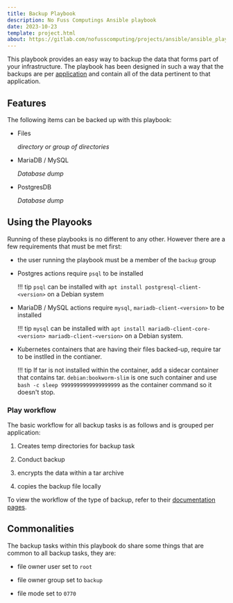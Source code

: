 ```yaml
---
title: Backup Playbook
description: No Fuss Computings Ansible playbook
date: 2023-10-23
template: project.html
about: https://gitlab.com/nofusscomputing/projects/ansible/ansible_playbooks
---
```


This playbook provides an easy way to backup the data that forms part of your infrastructure. The playbook has been designed in such a way that the backups are per [application](application.md) and contain all of the data pertinent to that application.


## Features

The following items can be backed up with this playbook:

- Files

    _directory or group of directories_

- MariaDB / MySQL

    _Database dump_

- PostgresDB

    _Database dump_


## Using the Playooks

Running of these playbooks is no different to any other. However there are a few requirements that must be met first:

- the user running the playbook must be a member of the `backup` group

- Postgres actions require `psql` to be installed

    !!! tip
        `psql` can be installed with `apt install postgresql-client-<version>` on a Debian system

- MariaDB / MySQL actions require `mysql`, `mariadb-client-<version>` to be installed

    !!! tip
        `mysql` can be installed with `apt install mariadb-client-core-<version> mariadb-client-<version>` on a Debian system.

- Kubernetes containers that are having their files backed-up, require tar to be instlled in the contianer.

    !!! tip
        If tar is not installed within the container, add a sidecar container that contains tar. `debian:bookworm-slim` is one such container and use `bash -c sleep 9999999999999999999` as the container command so it doesn't stop.


### Play workflow

The basic workflow for all backup tasks is as follows and is grouped per application:

1. Creates temp directories for backup task

1. Conduct backup

1. encrypts the data within a tar archive

1. copies the backup file locally

To view the workflow of the type of backup, refer to their [documentation pages](application.md).


## Commonalities

The backup tasks within this playbook do share some things that are common to all backup tasks, they are:

- file owner user set to `root`

- file owner group set to `backup`

- file mode set to `0770`